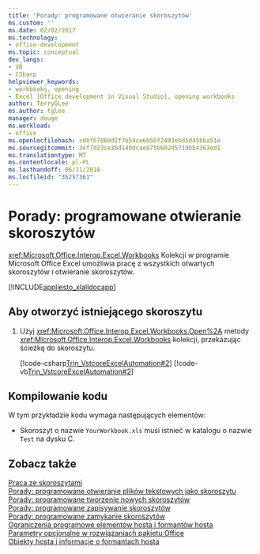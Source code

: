 ```yaml
---
title: 'Porady: programowane otwieranie skoroszytów'
ms.custom: ''
ms.date: 02/02/2017
ms.technology:
- office-development
ms.topic: conceptual
dev_langs:
- VB
- CSharp
helpviewer_keywords:
- workbooks, opening
- Excel [Office development in Visual Studio], opening workbooks
author: TerryGLee
ms.author: tglee
manager: douge
ms.workload:
- office
ms.openlocfilehash: cd8f6786bd2f7b54ce6b50f2493ebd5d45bba51e
ms.sourcegitcommit: 34f7d23ce3bd140dcae875b602d5719bb4363ed1
ms.translationtype: MT
ms.contentlocale: pl-PL
ms.lasthandoff: 06/11/2018
ms.locfileid: "35257361"
---
```

# <a name="how-to-programmatically-open-workbooks"></a>Porady: programowane otwieranie skoroszytów
  <xref:Microsoft.Office.Interop.Excel.Workbooks> Kolekcji w programie Microsoft Office Excel umożliwia pracę z wszystkich otwartych skoroszytów i otwieranie skoroszytów.  
  
 [!INCLUDE[appliesto_xlalldocapp](../vsto/includes/appliesto-xlalldocapp-md.md)]  
  
## <a name="to-open-an-existing-workbook"></a>Aby otworzyć istniejącego skoroszytu  
  
1.  Użyj <xref:Microsoft.Office.Interop.Excel.Workbooks.Open%2A> metody <xref:Microsoft.Office.Interop.Excel.Workbooks> kolekcji, przekazując ścieżkę do skoroszytu.  
  
     [!code-csharp[Trin_VstcoreExcelAutomation#2](../vsto/codesnippet/CSharp/Trin_VstcoreExcelAutomationCS/Sheet1.cs#2)]
     [!code-vb[Trin_VstcoreExcelAutomation#2](../vsto/codesnippet/VisualBasic/Trin_VstcoreExcelAutomation/Sheet1.vb#2)]  
  
## <a name="compile-the-code"></a>Kompilowanie kodu  
 W tym przykładzie kodu wymaga następujących elementów:  
  
-   Skoroszyt o nazwie `YourWorkbook.xls` musi istnieć w katalogu o nazwie `Test` na dysku C.  
  
## <a name="see-also"></a>Zobacz także  
 [Praca ze skoroszytami](../vsto/working-with-workbooks.md)   
 [Porady: programowane otwieranie plików tekstowych jako skoroszytu](../vsto/how-to-programmatically-open-text-files-as-workbooks.md)   
 [Porady: programowane tworzenie nowych skoroszytów](../vsto/how-to-programmatically-create-new-workbooks.md)   
 [Porady: programowane zapisywanie skoroszytów](../vsto/how-to-programmatically-save-workbooks.md)   
 [Porady: programowane zamykanie skoroszytów](../vsto/how-to-programmatically-close-workbooks.md)   
 [Ograniczenia programowe elementów hosta i formantów hosta](../vsto/programmatic-limitations-of-host-items-and-host-controls.md)   
 [Parametry opcjonalne w rozwiązaniach pakietu Office](../vsto/optional-parameters-in-office-solutions.md)   
 [Obiekty hosta i informacje o formantach hosta](../vsto/host-items-and-host-controls-overview.md)  
  
  